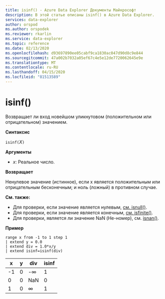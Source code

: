 ```yaml
---
title: isinf() - Azure Data Explorer Документы Майкрософт
description: В этой статье описаны isinf() в Azure Data Explorer.
services: data-explorer
author: orspod
ms.author: orspodek
ms.reviewer: rkarlin
ms.service: data-explorer
ms.topic: reference
ms.date: 02/13/2020
ms.openlocfilehash: d93697890ee05cabf9ca1830ac047d90d8c9e844
ms.sourcegitcommit: 47a002b7032a05ef67c4e5e12de7720062645e9e
ms.translationtype: MT
ms.contentlocale: ru-RU
ms.lasthandoff: 04/15/2020
ms.locfileid: "81513589"
---
```

# <a name="isinf"></a>isinf()

Возвращает ли вход новейшом уликнутовом (положительном или отрицательном) значением.  

**Синтаксис**

`isinf(`*X*`)`

**Аргументы**

* *x*: Реальное число.

**Возвращает**

Ненулевое значение (истинное), если x является положительным или отрицательным бесконечным; и ноль (ложный) в противном случае.

**См. также:**

* Для проверки, если значение является нулевым, [см. isnull()](isnullfunction.md).
* Для проверки, если значение является конечным, [см. isfinite()](isfinitefunction.md).
* Для проверки, является ли значение NaN (Не-номер), см. [isnan()](isnanfunction.md).

**Пример**

```kusto
range x from -1 to 1 step 1
| extend y = 0.0
| extend div = 1.0*x/y
| extend isinf=isinf(div)
```

|x|y|div|isinf|
|---|---|---|---|
|-1|0|-∞|1|
|0|0|NaN|0|
|1|0|∞|1|
